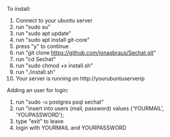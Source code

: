 To install:
1. Connect to your ubuntu server
2. run "sudo su"
3. run "sudo apt update"
4. run "sudo apt install git-core"
5. press "y" to continue
6. run "git clone https://github.com/jonasbraus/Sechat.git"
7. run "cd Sechat"
8. run "sudo chmod +x install.sh"
9. run "./install.sh"
10. Your server is running on http://yourubuntuserverip

Adding an user for login:
1. run "sudo -u postgres psql sechat"
2. run "insert into users (mail, password) values ('YOURMAIL', 'YOUPASSWORD');
3. type "exit" to leave
4. login with YOURMAIL and YOURPASSWORD
